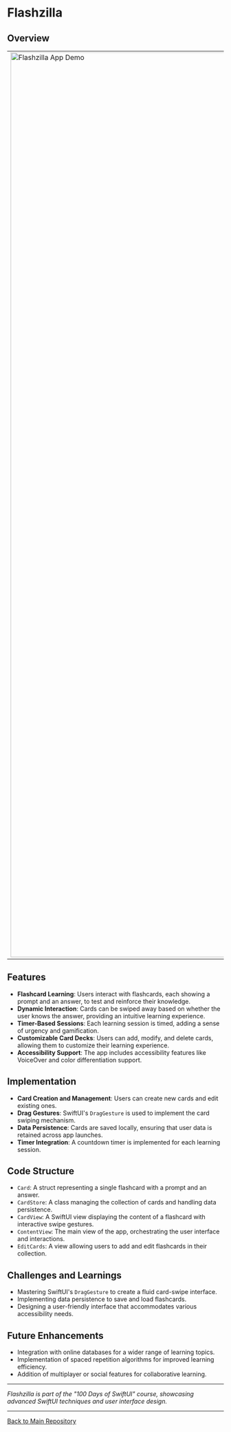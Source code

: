 # Flashzilla

## Overview
<table>
  <tr>
    <td>
      <img src="https://github.com/penguin-waddle/Flashzilla/assets/123434744/da986b86-ec01-406c-b006-b1234c1be2b9" alt="Flashzilla App Demo" width="2100" />
    </td>
    <td>
      Flashzilla is an interactive flashcard application designed to help users learn various topics through a simple and engaging interface. 
    </td>
  </tr>
</table>

## Features
- **Flashcard Learning**: Users interact with flashcards, each showing a prompt and an answer, to test and reinforce their knowledge.
- **Dynamic Interaction**: Cards can be swiped away based on whether the user knows the answer, providing an intuitive learning experience.
- **Timer-Based Sessions**: Each learning session is timed, adding a sense of urgency and gamification.
- **Customizable Card Decks**: Users can add, modify, and delete cards, allowing them to customize their learning experience.
- **Accessibility Support**: The app includes accessibility features like VoiceOver and color differentiation support.

## Implementation
- **Card Creation and Management**: Users can create new cards and edit existing ones.
- **Drag Gestures**: SwiftUI's `DragGesture` is used to implement the card swiping mechanism.
- **Data Persistence**: Cards are saved locally, ensuring that user data is retained across app launches.
- **Timer Integration**: A countdown timer is implemented for each learning session.

## Code Structure
- `Card`: A struct representing a single flashcard with a prompt and an answer.
- `CardStore`: A class managing the collection of cards and handling data persistence.
- `CardView`: A SwiftUI view displaying the content of a flashcard with interactive swipe gestures.
- `ContentView`: The main view of the app, orchestrating the user interface and interactions.
- `EditCards`: A view allowing users to add and edit flashcards in their collection.

## Challenges and Learnings
- Mastering SwiftUI's `DragGesture` to create a fluid card-swipe interface.
- Implementing data persistence to save and load flashcards.
- Designing a user-friendly interface that accommodates various accessibility needs.

## Future Enhancements
- Integration with online databases for a wider range of learning topics.
- Implementation of spaced repetition algorithms for improved learning efficiency.
- Addition of multiplayer or social features for collaborative learning.

---

*Flashzilla is part of the "100 Days of SwiftUI" course, showcasing advanced SwiftUI techniques and user interface design.*

---

[Back to Main Repository](https://github.com/penguin-waddle/100-Days-of-SwiftUI)
